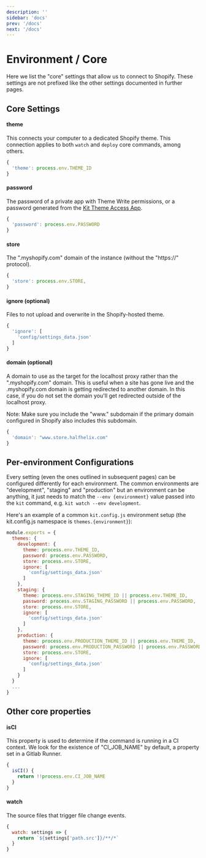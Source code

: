 ```yaml
---
description: ''
sidebar: 'docs'
prev: '/docs'
next: '/docs'
---
```


# Environment / Core

Here we list the "core" settings that allow us to connect to Shopify. These settings are not prefixed like the other settings documented in further pages.

## Core Settings

#### theme

This connects your computer to a dedicated Shopify theme. This connection applies to both `watch` and `deploy` core commands, among others.

```js
{
  'theme': process.env.THEME_ID
}
```

#### password

The password of a private app with Theme Write permissions, or a password generated from the [Kit Theme Access App](https://apps.shopify.com/theme-kit-access).

```js
{
  'password': process.env.PASSWORD
}
```

#### store

The ".myshopify.com" domain of the instance (without the "https://" protocol).

```js
{
  'store': process.env.STORE,
}
```

#### ignore (optional)

Files to not upload and overwrite in the Shopify-hosted theme.

```js
{
  'ignore': [
    'config/settings_data.json'
  ]
}
```

#### domain (optional)

A domain to use as the target for the localhost proxy rather than the ".myshopify.com" domain. This is useful when a site has gone live and the .myshopify.com domain is getting redirected to another domain. In this case, if you do not set the domain you'll get redirected outside of the localhost proxy.

Note: Make sure you include the "www." subdomain if the primary domain configured in Shopify also includes this subdomain.

```js
{
  'domain': "www.store.halfhelix.com"
}
```

## Per-environment Configurations

Every setting (even the ones outlined in subsequent pages) can be configured differently for each environment. The common environments are "development", "staging" and "production" but an environment can be anything, it just needs to match the `--env {environment}` value passed into the `kit` command, e.g. `kit watch --env development`.

Here's an example of a common `kit.config.js` environment setup (the kit.config.js namespace is `themes.{environment}`):

```js
module.exports = {
  themes: {
    development: {
      theme: process.env.THEME_ID,
      password: process.env.PASSWORD,
      store: process.env.STORE,
      ignore: [
        'config/settings_data.json'
      ]
    },
    staging: {
      theme: process.env.STAGING_THEME_ID || process.env.THEME_ID,
      password: process.env.STAGING_PASSWORD || process.env.PASSWORD,
      store: process.env.STORE,
      ignore: [
        'config/settings_data.json'
      ]
    },
    production: {
      theme: process.env.PRODUCTION_THEME_ID || process.env.THEME_ID,
      password: process.env.PRODUCTION_PASSWORD || process.env.PASSWORD,
      store: process.env.STORE,
      ignore: [
        'config/settings_data.json'
      ]
    }
  }
  ...
}
```

## Other core properties

#### isCI

This property is used to determine if the command is running in a CI context. We look for the existence of "CI_JOB_NAME" by default, a property set in a Gitlab Runner.

```js
{
  isCI() {
    return !!process.env.CI_JOB_NAME
  }
}
```

#### watch

The source files that trigger file change events.

```js
{
  watch: settings => {
    return `${settings['path.src']}/**/*`
  }
}
```
